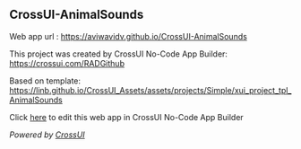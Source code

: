 ## CrossUI-AnimalSounds
Web app url : https://aviwavidv.github.io/CrossUI-AnimalSounds

This project was created by CrossUI No-Code App Builder: https://crossui.com/RADGithub

Based on template: https://linb.github.io/CrossUI_Assets/assets/projects/Simple/xui_project_tpl_AnimalSounds

Click [here](https://crossui.com/RADGithub/#!from=github&owner=aviwavidv&repo=CrossUI-AnimalSounds) to edit this web app in CrossUI No-Code App Builder

<i>Powered by [CrossUI](https://crossui.com)</i>
